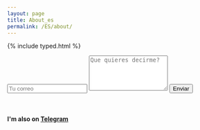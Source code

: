```yaml
---
layout: page
title: About_es
permalink: /ES/about/
---
```


{% include typed.html %}

<span class="element"></span>
<script>
    $(function(){
        $(".element").typed({
            strings: ["Hay tanto que decir..^1000 Todavia estoy escribiendo...^300<br>Si queres decirme algo podes hacerlo abajo..^1000 <br> Un saludo :)"],
            typeSpeed: 0
        });
    });
</script>



<div class="contact-form">
          <div class="measure">
            <div class="post">                  
                  <article class="post-content">
                  <div class="py2">
                  <form action="https://formspree.io/karlheinzniebuhr@protonmail.com" method="POST" class="">
                    <input type="text" name="email" class="input mobile-block" placeholder="Tu correo">
                    <textarea type="text" name="content" class="input mobile-block" rows="5" placeholder="Que quieres decirme?"></textarea>
                    <input type="submit" class="button button-blue button-big mobile-block" value="Enviar">
                  </form>
                </div>
        </article>
        <br>
        <h4>I'm also on <a href="https://telegram.me/karlpy">Telegram</a></h4>
    </div>
 </div>
</div>



